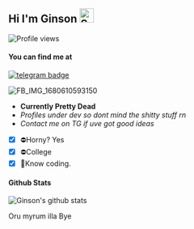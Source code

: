 
## Hi I'm Ginson <img src="https://user-images.githubusercontent.com/1303154/88677602-1635ba80-d120-11ea-84d8-d263ba5fc3c0.gif" width="28px" alt="Sup">
![Profile views](https://komarev.com/ghpvc/?username=Ginson&color=blue&style=flat-square&label=Profile+Views)
#### You can find me at
[![telegram badge](https://img.shields.io/badge/@georgopol-30302f?style=for-the-badge&logo=telegram)](https://t.me/georgopol)

![FB_IMG_1680610593150](https://user-images.githubusercontent.com/73432258/231444507-13d2703d-613e-4298-b113-674c0fe33b54.jpg)


- **Currently Pretty Dead**
- _Profiles under dev so dont mind the shitty stuff rn_
- _Contact me on TG if uve got good ideas_

- [x] ⛔Horny? Yes
- [x] ⛔College 
- [x] 🚫Know coding.

#### Github Stats

![Ginson's github stats](https://github-readme-stats.vercel.app/api?username=westofer&show_icons=true&theme=chartreuse-dark&hide_title=true)

</details>

Oru myrum illa 
Bye

